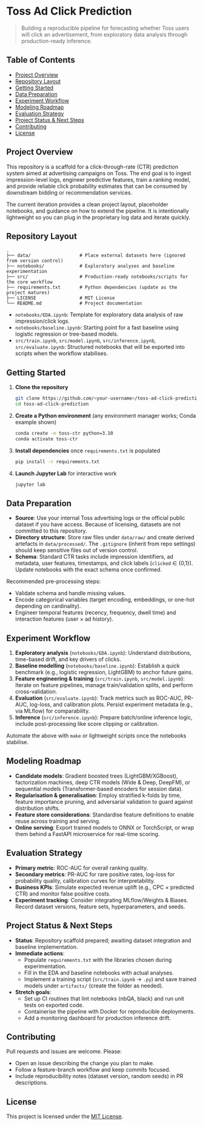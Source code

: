 # Toss Ad Click Prediction

> Building a reproducible pipeline for forecasting whether Toss users will click an advertisement, from exploratory data analysis through production-ready inference.

## Table of Contents
- [Project Overview](#project-overview)
- [Repository Layout](#repository-layout)
- [Getting Started](#getting-started)
- [Data Preparation](#data-preparation)
- [Experiment Workflow](#experiment-workflow)
- [Modeling Roadmap](#modeling-roadmap)
- [Evaluation Strategy](#evaluation-strategy)
- [Project Status & Next Steps](#project-status--next-steps)
- [Contributing](#contributing)
- [License](#license)

## Project Overview
This repository is a scaffold for a click-through-rate (CTR) prediction system aimed at advertising campaigns on Toss. The end goal is to ingest impression-level logs, engineer predictive features, train a ranking model, and provide reliable click probability estimates that can be consumed by downstream bidding or recommendation services.

The current iteration provides a clean project layout, placeholder notebooks, and guidance on how to extend the pipeline. It is intentionally lightweight so you can plug in the proprietary log data and iterate quickly.

## Repository Layout
```
.
├── data/                  # Place external datasets here (ignored from version control)
├── notebooks/             # Exploratory analyses and baseline experimentation
├── src/                   # Production-ready notebooks/scripts for the core workflow
├── requirements.txt       # Python dependencies (update as the project matures)
├── LICENSE                # MIT License
└── README.md              # Project documentation
```

- `notebooks/EDA.ipynb`: Template for exploratory data analysis of raw impression/click logs.
- `notebooks/baseline.ipynb`: Starting point for a fast baseline using logistic regression or tree-based models.
- `src/train.ipynb`, `src/model.ipynb`, `src/inference.ipynb`, `src/evaluate.ipynb`: Structured notebooks that will be exported into scripts when the workflow stabilises.

## Getting Started
1. **Clone the repository**
   ```bash
   git clone https://github.com/<your-username>/toss-ad-click-prediction.git
   cd toss-ad-click-prediction
   ```
2. **Create a Python environment** (any environment manager works; Conda example shown)
   ```bash
   conda create -n toss-ctr python=3.10
   conda activate toss-ctr
   ```
3. **Install dependencies** once `requirements.txt` is populated
   ```bash
   pip install -r requirements.txt
   ```
4. **Launch Jupyter Lab** for interactive work
   ```bash
   jupyter lab
   ```

## Data Preparation
- **Source**: Use your internal Toss advertising logs or the official public dataset if you have access. Because of licensing, datasets are not committed to this repository.
- **Directory structure**: Store raw files under `data/raw/` and create derived artefacts in `data/processed/`. The `.gitignore` (inherit from repo settings) should keep sensitive files out of version control.
- **Schema**: Standard CTR tasks include impression identifiers, ad metadata, user features, timestamps, and click labels (`clicked` ∈ {0,1}). Update notebooks with the exact schema once confirmed.

Recommended pre-processing steps:
- Validate schema and handle missing values.
- Encode categorical variables (target encoding, embeddings, or one-hot depending on cardinality).
- Engineer temporal features (recency, frequency, dwell time) and interaction features (user × ad history).

## Experiment Workflow
1. **Exploratory analysis** (`notebooks/EDA.ipynb`): Understand distributions, time-based drift, and key drivers of clicks.
2. **Baseline modelling** (`notebooks/baseline.ipynb`): Establish a quick benchmark (e.g., logistic regression, LightGBM) to anchor future gains.
3. **Feature engineering & training** (`src/train.ipynb`, `src/model.ipynb`): Iterate on feature pipelines, manage train/validation splits, and perform cross-validation.
4. **Evaluation** (`src/evaluate.ipynb`): Track metrics such as ROC-AUC, PR-AUC, log-loss, and calibration plots. Persist experiment metadata (e.g., via MLflow) for comparability.
5. **Inference** (`src/inference.ipynb`): Prepare batch/online inference logic, include post-processing like score clipping or calibration.

Automate the above with `make` or lightweight scripts once the notebooks stabilise.

## Modeling Roadmap
- **Candidate models**: Gradient boosted trees (LightGBM/XGBoost), factorization machines, deep CTR models (Wide & Deep, DeepFM), or sequential models (Transformer-based encoders for session data).
- **Regularisation & generalisation**: Employ stratified k-folds by time, feature importance pruning, and adversarial validation to guard against distribution shifts.
- **Feature store considerations**: Standardise feature definitions to enable reuse across training and serving.
- **Online serving**: Export trained models to ONNX or TorchScript, or wrap them behind a FastAPI microservice for real-time scoring.

## Evaluation Strategy
- **Primary metric**: ROC-AUC for overall ranking quality.
- **Secondary metrics**: PR-AUC for rare positive rates, log-loss for probability quality, calibration curves for interpretability.
- **Business KPIs**: Simulate expected revenue uplift (e.g., CPC × predicted CTR) and monitor false positive costs.
- **Experiment tracking**: Consider integrating MLflow/Weights & Biases. Record dataset versions, feature sets, hyperparameters, and seeds.

## Project Status & Next Steps
- **Status**: Repository scaffold prepared; awaiting dataset integration and baseline implementation.
- **Immediate actions**:
  - Populate `requirements.txt` with the libraries chosen during experimentation.
  - Fill in the EDA and baseline notebooks with actual analyses.
  - Implement a training script (`src/train.ipynb` → `.py`) and save trained models under `artifacts/` (create the folder as needed).
- **Stretch goals**:
  - Set up CI routines that lint notebooks (nbQA, black) and run unit tests on exported code.
  - Containerise the pipeline with Docker for reproducible deployments.
  - Add a monitoring dashboard for production inference drift.

## Contributing
Pull requests and issues are welcome. Please:
- Open an issue describing the change you plan to make.
- Follow a feature-branch workflow and keep commits focused.
- Include reproducibility notes (dataset version, random seeds) in PR descriptions.

## License
This project is licensed under the [MIT License](LICENSE).
